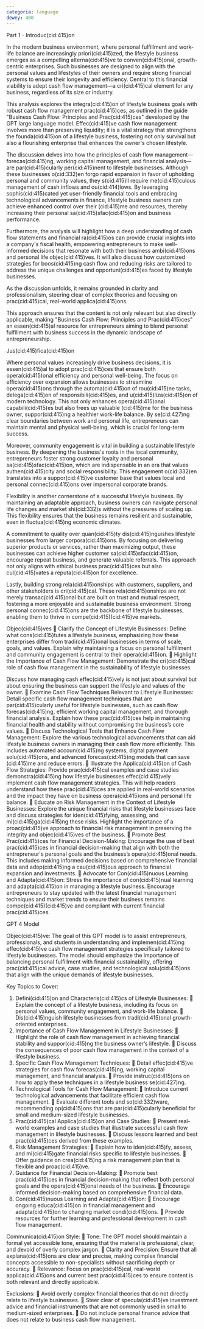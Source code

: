 ```yaml
---
categoria: language
dewey: 400
---
```


Part 1 - Introduc(cid:415)on

In the modern business environment, where personal fulfillment and work-life balance are increasingly priori(cid:415)zed, the lifestyle business emerges as a compelling
alterna(cid:415)ve to conven(cid:415)onal, growth-centric enterprises. Such businesses are designed to align with the personal values and lifestyles of their owners and require
strong financial systems to ensure their longevity and efficiency. Central to this financial viability is adept cash flow management—a cri(cid:415)cal element for any
business, regardless of its size or industry.

This analysis explores the integra(cid:415)on of lifestyle business goals with robust cash flow management prac(cid:415)ces, as outlined in the guide "Business Cash Flow: Principles
and Prac(cid:415)ces" developed by the GPT large language model. Effec(cid:415)ve cash flow management involves more than preserving liquidity; it is a vital strategy that
strengthens the founda(cid:415)on of a lifestyle business, fostering not only survival but also a flourishing enterprise that enhances the owner's chosen lifestyle.

The discussion delves into how the principles of cash flow management—forecas(cid:415)ng, working capital management, and financial analysis—are par(cid:415)cularly
per(cid:415)nent to lifestyle businesses. Although these businesses o(cid:332)en forgo rapid expansion in favor of upholding personal and community values, they s(cid:415)ll require
me(cid:415)culous management of cash inflows and ou(cid:414)lows. By leveraging sophis(cid:415)cated yet user-friendly financial tools and embracing technological advancements in
finance, lifestyle business owners can achieve enhanced control over their (cid:415)me and resources, thereby increasing their personal sa(cid:415)sfac(cid:415)on and business
performance.

Furthermore, the analysis will highlight how a deep understanding of cash flow statements and financial ra(cid:415)os can provide crucial insights into a company's fiscal
health, empowering entrepreneurs to make well-informed decisions that resonate with both their business ambi(cid:415)ons and personal life objec(cid:415)ves. It will also
discuss how customized strategies for boos(cid:415)ng cash flow and reducing risks are tailored to address the unique challenges and opportuni(cid:415)es faced by lifestyle
businesses.

As the discussion unfolds, it remains grounded in clarity and professionalism, steering clear of complex theories and focusing on prac(cid:415)cal, real-world applica(cid:415)ons.

This approach ensures that the content is not only relevant but also directly applicable, making "Business Cash Flow: Principles and Prac(cid:415)ces" an essen(cid:415)al resource
for entrepreneurs aiming to blend personal fulfillment with business success in the dynamic landscape of entrepreneurship.

Jus(cid:415)fica(cid:415)on

Where personal values increasingly drive business decisions, it is essen(cid:415)al to adopt prac(cid:415)ces that ensure both opera(cid:415)onal efficiency and personal well-being. The
focus on efficiency over expansion allows businesses to streamline opera(cid:415)ons through the automa(cid:415)on of rou(cid:415)ne tasks, delega(cid:415)on of responsibili(cid:415)es, and u(cid:415)liza(cid:415)on
of modern technology. This not only enhances opera(cid:415)onal capabili(cid:415)es but also frees up valuable (cid:415)me for the business owner, suppor(cid:415)ng a healthier work-life
balance. By se(cid:427)ng clear boundaries between work and personal life, entrepreneurs can maintain mental and physical well-being, which is crucial for long-term
success.

Moreover, community engagement is vital in building a sustainable lifestyle business. By deepening the business's roots in the local community, entrepreneurs
foster strong customer loyalty and personal sa(cid:415)sfac(cid:415)on, which are indispensable in an era that values authen(cid:415)city and social responsibility. This engagement o(cid:332)en
translates into a suppor(cid:415)ve customer base that values local and personal connec(cid:415)ons over impersonal corporate brands.

Flexibility is another cornerstone of a successful lifestyle business. By maintaining an adaptable approach, business owners can navigate personal life changes and
market shi(cid:332)s without the pressures of scaling up. This flexibility ensures that the business remains resilient and sustainable, even in fluctua(cid:415)ng economic climates.

A commitment to quality over quan(cid:415)ty dis(cid:415)nguishes lifestyle businesses from larger corpora(cid:415)ons. By focusing on delivering superior products or services, rather
than maximizing output, these businesses can achieve higher customer sa(cid:415)sfac(cid:415)on, encourage repeat business, and generate valuable referrals. This approach not
only aligns with ethical business prac(cid:415)ces but also cul(cid:415)vates a reputa(cid:415)on for excellence.

Lastly, building strong rela(cid:415)onships with customers, suppliers, and other stakeholders is cri(cid:415)cal. These rela(cid:415)onships are not merely transac(cid:415)onal but are built on
trust and mutual respect, fostering a more enjoyable and sustainable business environment. Strong personal connec(cid:415)ons are the backbone of lifestyle businesses,
enabling them to thrive in compe(cid:415)(cid:415)ve markets.

Objec(cid:415)ves
 Clarify the Concept of Lifestyle Businesses: Define what cons(cid:415)tutes a lifestyle business, emphasizing how these enterprises differ from tradi(cid:415)onal
businesses in terms of scale, goals, and values. Explain why maintaining a focus on personal fulfillment and community engagement is central to their
opera(cid:415)on.
 Highlight the Importance of Cash Flow Management: Demonstrate the cri(cid:415)cal role of cash flow management in the sustainability of lifestyle businesses.

Discuss how managing cash effec(cid:415)vely is not just about survival but about ensuring the business can support the lifestyle and values of the owner.
 Examine Cash Flow Techniques Relevant to Lifestyle Businesses: Detail specific cash flow management techniques that are par(cid:415)cularly useful for lifestyle
businesses, such as cash flow forecas(cid:415)ng, efficient working capital management, and thorough financial analysis. Explain how these prac(cid:415)ces help in
maintaining financial health and stability without compromising the business’s core values.
 Discuss Technological Tools that Enhance Cash Flow Management: Explore the various technological advancements that can aid lifestyle business owners
in managing their cash flow more efficiently. This includes automated accoun(cid:415)ng systems, digital payment solu(cid:415)ons, and advanced forecas(cid:415)ng models that
can save (cid:415)me and reduce errors.
 Illustrate the Applica(cid:415)on of Cash Flow Strategies: Provide prac(cid:415)cal examples and case studies demonstra(cid:415)ng how lifestyle businesses effec(cid:415)vely
implement cash flow management strategies. This will help readers understand how these prac(cid:415)ces are applied in real-world scenarios and the impact
they have on business opera(cid:415)ons and personal life balance.
 Educate on Risk Management in the Context of Lifestyle Businesses: Explore the unique financial risks that lifestyle businesses face and discuss strategies
for iden(cid:415)fying, assessing, and mi(cid:415)ga(cid:415)ng these risks. Highlight the importance of a proac(cid:415)ve approach to financial risk management in preserving the
integrity and objec(cid:415)ves of the business.
 Promote Best Prac(cid:415)ces for Financial Decision-Making: Encourage the use of best prac(cid:415)ces in financial decision-making that align with both the
entrepreneur's personal goals and the business’s opera(cid:415)onal needs. This includes making informed decisions based on comprehensive financial data and
adop(cid:415)ng a cau(cid:415)ous approach to financial expansion and investments.
 Advocate for Con(cid:415)nuous Learning and Adapta(cid:415)on: Stress the importance of con(cid:415)nual learning and adapta(cid:415)on in managing a lifestyle business. Encourage
entrepreneurs to stay updated with the latest financial management techniques and market trends to ensure their business remains compe(cid:415)(cid:415)ve and
compliant with current financial prac(cid:415)ces.

GPT 4 Model

Objec(cid:415)ve:
The goal of this GPT model is to assist entrepreneurs, professionals, and students in understanding and implemen(cid:415)ng effec(cid:415)ve cash flow management strategies
specifically tailored to lifestyle businesses. The model should emphasize the importance of balancing personal fulfillment with financial sustainability, offering
prac(cid:415)cal advice, case studies, and technological solu(cid:415)ons that align with the unique demands of lifestyle businesses.

Key Topics to Cover:
1. Defini(cid:415)on and Characteris(cid:415)cs of Lifestyle Businesses:
 Explain the concept of a lifestyle business, including its focus on personal values, community engagement, and work-life balance.
 Dis(cid:415)nguish lifestyle businesses from tradi(cid:415)onal growth-oriented enterprises.
2. Importance of Cash Flow Management in Lifestyle Businesses:
 Highlight the role of cash flow management in achieving financial stability and suppor(cid:415)ng the business owner’s lifestyle.
 Discuss the consequences of poor cash flow management in the context of a lifestyle business.
3. Specific Cash Flow Management Techniques:
 Detail effec(cid:415)ve strategies for cash flow forecas(cid:415)ng, working capital management, and financial analysis.
 Provide instruc(cid:415)ons on how to apply these techniques in a lifestyle business se(cid:427)ng.
4. Technological Tools for Cash Flow Management:
 Introduce current technological advancements that facilitate efficient cash flow management.
 Evaluate different tools and so(cid:332)ware, recommending op(cid:415)ons that are par(cid:415)cularly beneficial for small and medium-sized lifestyle businesses.
5. Prac(cid:415)cal Applica(cid:415)on and Case Studies:
 Present real-world examples and case studies that illustrate successful cash flow management in lifestyle businesses.
 Discuss lessons learned and best prac(cid:415)ces derived from these examples.
6. Risk Management Strategies:
 Explain how to iden(cid:415)fy, assess, and mi(cid:415)gate financial risks specific to lifestyle businesses.
 Offer guidance on crea(cid:415)ng a risk management plan that is flexible and proac(cid:415)ve.
7. Guidance for Financial Decision-Making:
 Promote best prac(cid:415)ces in financial decision-making that reflect both personal goals and the opera(cid:415)onal needs of the business.
 Encourage informed decision-making based on comprehensive financial data.
8. Con(cid:415)nuous Learning and Adapta(cid:415)on:
 Encourage ongoing educa(cid:415)on in financial management and adapta(cid:415)on to changing market condi(cid:415)ons.
 Provide resources for further learning and professional development in cash flow management.

Communica(cid:415)on Style:
 Tone: The GPT model should maintain a formal yet accessible tone, ensuring that the material is professional, clear, and devoid of overly complex jargon.
 Clarity and Precision: Ensure that all explana(cid:415)ons are clear and precise, making complex financial concepts accessible to non-specialists without
sacrificing depth or accuracy.
 Relevance: Focus on prac(cid:415)cal, real-world applica(cid:415)ons and current best prac(cid:415)ces to ensure content is both relevant and directly applicable.

Exclusions:
 Avoid overly complex financial theories that do not directly relate to lifestyle businesses.
 Steer clear of specula(cid:415)ve investment advice and financial instruments that are not commonly used in small to medium-sized enterprises.
 Do not include personal finance advice that does not relate to business cash flow management.
